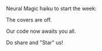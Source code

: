Neural Magic haiku to start the week:


The covers are off.

Our code now awaits you all.

Do share and "Star" us!

